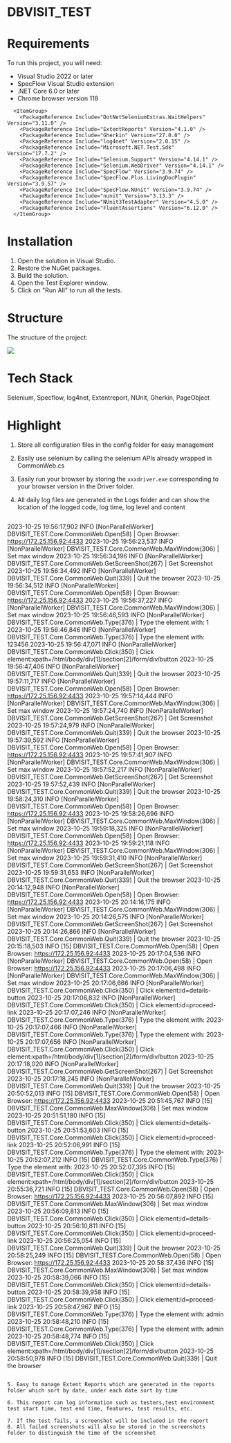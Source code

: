 # DBVISIT_TEST


# Requirements

To run this project, you will need:

- Visual Studio 2022 or later
- SpecFlow Visual Studio extension
- .NET Core 6.0 or later
- Chrome browser version 118


```csproj
  <ItemGroup>
    <PackageReference Include="DotNetSeleniumExtras.WaitHelpers" Version="3.11.0" />
    <PackageReference Include="ExtentReports" Version="4.1.0" />
    <PackageReference Include="Gherkin" Version="27.0.0" />
    <PackageReference Include="log4net" Version="2.0.15" />
    <PackageReference Include="Microsoft.NET.Test.Sdk" Version="17.7.2" />
    <PackageReference Include="Selenium.Support" Version="4.14.1" />
    <PackageReference Include="Selenium.WebDriver" Version="4.14.1" />
    <PackageReference Include="SpecFlow" Version="3.9.74" />
    <PackageReference Include="SpecFlow.Plus.LivingDocPlugin" Version="3.9.57" />
    <PackageReference Include="SpecFlow.NUnit" Version="3.9.74" />
    <PackageReference Include="nunit" Version="3.13.3" />
    <PackageReference Include="NUnit3TestAdapter" Version="4.5.0" />
    <PackageReference Include="FluentAssertions" Version="6.12.0" />
  </ItemGroup>
```

# Installation

1. Open the solution in Visual Studio.
2. Restore the NuGet packages.
3. Build the solution.
4. Open the Test Explorer window.
5. Click on "Run All" to run all the tests.

# Structure

The structure of the project:

![](https://lh3.googleusercontent.com/pw/AJFCJaWku2KhGiVqLIdhP8GUdrgZFrhnYJo082WLP4lrSYhBxfFOM8leWu2k9RtXy3iqh3FN33RLQHtPkj5Yi54bd3jUs0BbEBMk0x8o28bpVOSlIwW9p3ZjNekAmtrGBPEJ6yLhIw5pF9dzwhum7MqTGFe1Yb_jSAP-LkaFnfD_rhhyokO96-yavKGp5AL4zfcjDf6zXZoOY7Bmkrn5faUc_qAkoHdzpSGACzw3VQAuSt8SmzEvrUqBwH7k9F8nZ5tG-1pQM22_lR_PHWMTSlqp4MRAOY6kAhqgUHe0fSms2WmgitdW79esa-kWDe-_zXiuOEb-OnbYwgcv_pTTMc0mjhZBtelpcjWNgHazjWczsr2xqA9in-_5zUroHpSr4G09ip5A5mFFhG2fuVYrj7LnJWQ-OVIndGDqmOenxpUFsG4AXMUs6J94-04Ri-TILcmzhcDIeznAdS4krP0yGzGncH3I8nqm67Lf_4FlGw-ppDET66vukGCR5hjMJjmm91oSF8TKC9L7Y96QgSYyMY0CDXGNe43JVdENrpMncOUhLFyC1yxzvaqFABjErbxpq4IpK9a6I0Z2uSO7-J-iGLRLByXfaoDn6C8KvmfuQ5iQMDiaiehxY6QxWA78gPMWsPTGAVen-lwXJF8oU57GUDaMiX4JYppGLNSHkI9F0r7HrJ9m4JLnFizAZvhZ6o38XjNo70l8yflqy5-hSi3fEhB2mY4r9mwFoV0ARx8azPdgE-ryPvThlZe1QteWjRmz9-wU7IzoDok1aqDLBWZJwNUy4rVcgVgMFHcBTaDEF2X_lBT0Re9Y1GAG2EyRok0t0b-XXwhZl-YG6ptsVzHVrWcEK6apD31OGk50CuTwqXJv9AjEQETL0-jBAiO_-lBIxX6sK7GHKDViPxYUMSk3l8ec4ETC=w640-h792-s-no?authuser=0)

# Tech Stack

Selenium, Specflow, log4net, Extentreport, NUnit, Gherkin, PageObject

# Highlight

1. Store all configuration files in the config folder for easy management

2. Easily use selenium by calling the selenium APIs already wrapped in CommonWeb.cs

3. Easily run your browser by storing the `xxxdriver.exe` corresponding to your browser version in the Driver folder.

4. All daily log files are generated in the Logs folder and can show the location of the logged code, log time, log level and content

   ```log
  2023-10-25 19:56:17,902 INFO [NonParallelWorker] DBVISIT_TEST.Core.CommonWeb.Open(58) | Open Browser: https://172.25.156.92:4433
2023-10-25 19:56:23,537 INFO [NonParallelWorker] DBVISIT_TEST.Core.CommonWeb.MaxWindow(306) | Set max window
2023-10-25 19:56:34,196 INFO [NonParallelWorker] DBVISIT_TEST.Core.CommonWeb.GetScreenShot(267) | Get Screenshot
2023-10-25 19:56:34,492 INFO [NonParallelWorker] DBVISIT_TEST.Core.CommonWeb.Quit(339) | Quit the browser
2023-10-25 19:56:34,512 INFO [NonParallelWorker] DBVISIT_TEST.Core.CommonWeb.Open(58) | Open Browser: https://172.25.156.92:4433
2023-10-25 19:56:37,227 INFO [NonParallelWorker] DBVISIT_TEST.Core.CommonWeb.MaxWindow(306) | Set max window
2023-10-25 19:56:46,593 INFO [NonParallelWorker] DBVISIT_TEST.Core.CommonWeb.Type(376) | Type the element with: 1
2023-10-25 19:56:46,846 INFO [NonParallelWorker] DBVISIT_TEST.Core.CommonWeb.Type(376) | Type the element with: 123456
2023-10-25 19:56:47,071 INFO [NonParallelWorker] DBVISIT_TEST.Core.CommonWeb.Click(350) | Click element:xpath=/html/body/div[1]/section[2]/form/div/button
2023-10-25 19:56:47,406 INFO [NonParallelWorker] DBVISIT_TEST.Core.CommonWeb.Quit(339) | Quit the browser
2023-10-25 19:57:11,717 INFO [NonParallelWorker] DBVISIT_TEST.Core.CommonWeb.Open(58) | Open Browser: https://172.25.156.92:4433
2023-10-25 19:57:14,444 INFO [NonParallelWorker] DBVISIT_TEST.Core.CommonWeb.MaxWindow(306) | Set max window
2023-10-25 19:57:24,740 INFO [NonParallelWorker] DBVISIT_TEST.Core.CommonWeb.GetScreenShot(267) | Get Screenshot
2023-10-25 19:57:24,979 INFO [NonParallelWorker] DBVISIT_TEST.Core.CommonWeb.Quit(339) | Quit the browser
2023-10-25 19:57:39,592 INFO [NonParallelWorker] DBVISIT_TEST.Core.CommonWeb.Open(58) | Open Browser: https://172.25.156.92:4433
2023-10-25 19:57:41,907 INFO [NonParallelWorker] DBVISIT_TEST.Core.CommonWeb.MaxWindow(306) | Set max window
2023-10-25 19:57:52,217 INFO [NonParallelWorker] DBVISIT_TEST.Core.CommonWeb.GetScreenShot(267) | Get Screenshot
2023-10-25 19:57:52,439 INFO [NonParallelWorker] DBVISIT_TEST.Core.CommonWeb.Quit(339) | Quit the browser
2023-10-25 19:58:24,310 INFO [NonParallelWorker] DBVISIT_TEST.Core.CommonWeb.Open(58) | Open Browser: https://172.25.156.92:4433
2023-10-25 19:58:26,696 INFO [NonParallelWorker] DBVISIT_TEST.Core.CommonWeb.MaxWindow(306) | Set max window
2023-10-25 19:59:18,325 INFO [NonParallelWorker] DBVISIT_TEST.Core.CommonWeb.Open(58) | Open Browser: https://172.25.156.92:4433
2023-10-25 19:59:21,118 INFO [NonParallelWorker] DBVISIT_TEST.Core.CommonWeb.MaxWindow(306) | Set max window
2023-10-25 19:59:31,410 INFO [NonParallelWorker] DBVISIT_TEST.Core.CommonWeb.GetScreenShot(267) | Get Screenshot
2023-10-25 19:59:31,653 INFO [NonParallelWorker] DBVISIT_TEST.Core.CommonWeb.Quit(339) | Quit the browser
2023-10-25 20:14:12,948 INFO [NonParallelWorker] DBVISIT_TEST.Core.CommonWeb.Open(58) | Open Browser: https://172.25.156.92:4433
2023-10-25 20:14:16,175 INFO [NonParallelWorker] DBVISIT_TEST.Core.CommonWeb.MaxWindow(306) | Set max window
2023-10-25 20:14:26,575 INFO [NonParallelWorker] DBVISIT_TEST.Core.CommonWeb.GetScreenShot(267) | Get Screenshot
2023-10-25 20:14:26,866 INFO [NonParallelWorker] DBVISIT_TEST.Core.CommonWeb.Quit(339) | Quit the browser
2023-10-25 20:15:18,503 INFO [15] DBVISIT_TEST.Core.CommonWeb.Open(58) | Open Browser: https://172.25.156.92:4433
2023-10-25 20:17:04,536 INFO [NonParallelWorker] DBVISIT_TEST.Core.CommonWeb.Open(58) | Open Browser: https://172.25.156.92:4433
2023-10-25 20:17:06,498 INFO [NonParallelWorker] DBVISIT_TEST.Core.CommonWeb.MaxWindow(306) | Set max window
2023-10-25 20:17:06,666 INFO [NonParallelWorker] DBVISIT_TEST.Core.CommonWeb.Click(350) | Click element:id=details-button
2023-10-25 20:17:06,832 INFO [NonParallelWorker] DBVISIT_TEST.Core.CommonWeb.Click(350) | Click element:id=proceed-link
2023-10-25 20:17:07,246 INFO [NonParallelWorker] DBVISIT_TEST.Core.CommonWeb.Type(376) | Type the element with: 
2023-10-25 20:17:07,466 INFO [NonParallelWorker] DBVISIT_TEST.Core.CommonWeb.Type(376) | Type the element with: 
2023-10-25 20:17:07,656 INFO [NonParallelWorker] DBVISIT_TEST.Core.CommonWeb.Click(350) | Click element:xpath=/html/body/div[1]/section[2]/form/div/button
2023-10-25 20:17:18,020 INFO [NonParallelWorker] DBVISIT_TEST.Core.CommonWeb.GetScreenShot(267) | Get Screenshot
2023-10-25 20:17:18,245 INFO [NonParallelWorker] DBVISIT_TEST.Core.CommonWeb.Quit(339) | Quit the browser
2023-10-25 20:50:52,013 INFO [15] DBVISIT_TEST.Core.CommonWeb.Open(58) | Open Browser: https://172.25.156.92:4433
2023-10-25 20:51:45,767 INFO [15] DBVISIT_TEST.Core.CommonWeb.MaxWindow(306) | Set max window
2023-10-25 20:51:51,180 INFO [15] DBVISIT_TEST.Core.CommonWeb.Click(350) | Click element:id=details-button
2023-10-25 20:51:53,603 INFO [15] DBVISIT_TEST.Core.CommonWeb.Click(350) | Click element:id=proceed-link
2023-10-25 20:52:06,991 INFO [15] DBVISIT_TEST.Core.CommonWeb.Type(376) | Type the element with: 
2023-10-25 20:52:07,212 INFO [15] DBVISIT_TEST.Core.CommonWeb.Type(376) | Type the element with: 
2023-10-25 20:52:07,395 INFO [15] DBVISIT_TEST.Core.CommonWeb.Click(350) | Click element:xpath=/html/body/div[1]/section[2]/form/div/button
2023-10-25 20:55:36,721 INFO [15] DBVISIT_TEST.Core.CommonWeb.Open(58) | Open Browser: https://172.25.156.92:4433
2023-10-25 20:56:07,892 INFO [15] DBVISIT_TEST.Core.CommonWeb.MaxWindow(306) | Set max window
2023-10-25 20:56:09,813 INFO [15] DBVISIT_TEST.Core.CommonWeb.Click(350) | Click element:id=details-button
2023-10-25 20:56:10,811 INFO [15] DBVISIT_TEST.Core.CommonWeb.Click(350) | Click element:id=proceed-link
2023-10-25 20:56:25,054 INFO [15] DBVISIT_TEST.Core.CommonWeb.Quit(339) | Quit the browser
2023-10-25 20:58:25,249 INFO [15] DBVISIT_TEST.Core.CommonWeb.Open(58) | Open Browser: https://172.25.156.92:4433
2023-10-25 20:58:37,436 INFO [15] DBVISIT_TEST.Core.CommonWeb.MaxWindow(306) | Set max window
2023-10-25 20:58:39,066 INFO [15] DBVISIT_TEST.Core.CommonWeb.Click(350) | Click element:id=details-button
2023-10-25 20:58:39,958 INFO [15] DBVISIT_TEST.Core.CommonWeb.Click(350) | Click element:id=proceed-link
2023-10-25 20:58:47,967 INFO [15] DBVISIT_TEST.Core.CommonWeb.Type(376) | Type the element with: admin
2023-10-25 20:58:48,210 INFO [15] DBVISIT_TEST.Core.CommonWeb.Type(376) | Type the element with: admin
2023-10-25 20:58:48,774 INFO [15] DBVISIT_TEST.Core.CommonWeb.Click(350) | Click element:xpath=/html/body/div[1]/section[2]/form/div/button
2023-10-25 20:58:50,978 INFO [15] DBVISIT_TEST.Core.CommonWeb.Quit(339) | Quit the browser

   ```

5. Easy to manage Extent Reports which are generated in the reports folder which sort by date, under each date sort by time

6. This report can log information such as testers,test environment test start time, test end time, features, test results, etc.

7. If the test fails, a screenshot will be included in the report
8. All failed screenshots will also be stored in the screenshots folder to distinguish the time of the screenshot



